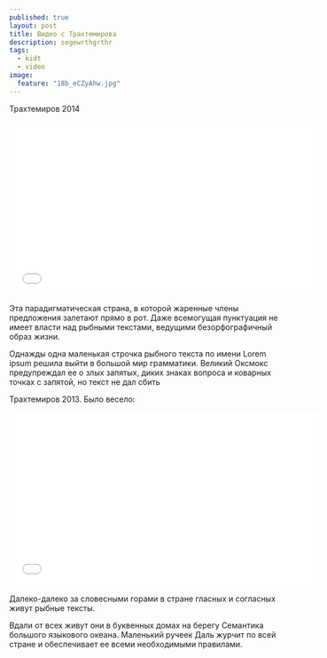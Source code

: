 ```yaml
---
published: true
layout: post
title: Видео с Трахтемирова
description: segewrthgrthr
tags: 
  - kidt
  - video
image: 
  feature: "18b_eCZyAhw.jpg"
---
```


Трахтемиров 2014

<iframe width="560" height="315" src="//www.youtube.com/embed/DLd4nseRihg" frameborder="0"> </iframe>

Эта парадигматическая страна, в которой жаренные члены предложения залетают прямо в рот. Даже всемогущая пунктуация не имеет власти над рыбными текстами, ведущими безорфографичный образ жизни.

Однажды одна маленькая строчка рыбного текста по имени Lorem ipsum решила выйти в большой мир грамматики. Великий Оксмокс предупреждал ее о злых запятых, диких знаках вопроса и коварных точках с запятой, но текст не дал сбить
<!-- more -->
Трахтемиров 2013. Было весело:

<iframe width="560" height="315" src="//www.youtube.com/embed/fL63pNYXEt8" frameborder="0"> </iframe>

Далеко-далеко за словесными горами в стране гласных и согласных живут рыбные тексты.

Вдали от всех живут они в буквенных домах на берегу Семантика большого языкового океана. Маленький ручеек Даль журчит по всей стране и обеспечивает ее всеми необходимыми правилами.
